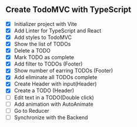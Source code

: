 ## Create TodoMVC with TypeScript

- [X] Initializer project with Vite
- [X] Add Linter for TypeScript and React
- [X] Add styles to TodoMVC
- [X] Show the list of TODOs
- [X] Delete a TODO
- [X] Mark TODO as complete
- [X] Add filter to TODOs (Footer)
- [X] Show number of earring TODOs (Footer)
- [X] Add eliminate all TODOs complete
- [X] Create Header with input(Header)
- [X] Create a TODO (Header)
- [ ] Edit text in a TODO(Double click)
- [ ] Add animation with AutoAnimate
- [ ] Go to Reducer
- [ ] Synchronize with the Backend